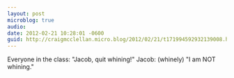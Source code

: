 ```yaml
---
layout: post
microblog: true
audio: 
date: 2012-02-21 10:28:01 -0600
guid: http://craigmcclellan.micro.blog/2012/02/21/t171994592932139008.html
---
```

Everyone in the class: "Jacob, quit whining!"
Jacob: (whinely) "I am NOT whining."
